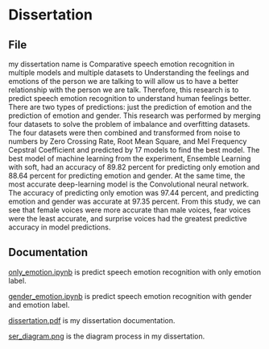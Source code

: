 # Dissertation
## File
my dissertation name is Comparative speech emotion recognition in multiple models and multiple datasets to Understanding the feelings and emotions of the person we are talking to will allow us to have a better relationship with the person we are talk. Therefore, this research is to predict speech emotion recognition to understand human feelings better. There are two types of predictions: just the prediction of emotion and the prediction of emotion and gender. This research was performed by merging four datasets to solve the problem of imbalance and overfitting datasets. The four datasets were then combined and transformed from noise to numbers by Zero Crossing Rate, Root Mean Square, and Mel Frequency Cepstral Coefficient and predicted by 17 models to find the best model. The best model of machine learning from the experiment, Ensemble Learning with soft, had an accuracy of 89.82 percent for predicting only emotion and 88.64 percent for predicting emotion and gender. At the same time, the most accurate deep-learning model is the Convolutional neural network. The accuracy of predicting only emotion was 97.44 percent, and predicting emotion and gender was accurate at 97.35 percent. From this study, we can see that female voices were more accurate than male voices, fear voices were the least accurate, and surprise voices had the greatest predictive accuracy in model predictions.


## Documentation

[only_emotion.ipynb](https://github.com/micsupasun/university_of_essex/blob/main/MSc_project_and_dissertation/only_emotion.ipynb) is predict speech emotion recognition with only emotion label.

[gender_emotion.ipynb](https://github.com/micsupasun/university_of_essex/blob/main/MSc_project_and_dissertation/gender_emotion.ipynb) is predict speech emotion recognition with gender and emotion label.

[dissertation.pdf](https://github.com/micsupasun/university_of_essex/blob/main/MSc_project_and_dissertation/dissertation.pdf) is my dissertation documentation.

[ser_diagram.png](https://github.com/micsupasun/university_of_essex/blob/main/MSc_project_and_dissertation/ser_diagram.png) is the diagram process in my dissertation.


